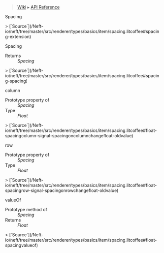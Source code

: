 > [Wiki](Home) ▸ [API Reference](API-Reference)

Spacing
<dl></dl>
> [`Source`](/Neft-io/neft/tree/master/src/renderer/types/basics/item/spacing.litcoffee#spacing-extension)

Spacing
<dl><dt>Returns</dt><dd><i>Spacing</i></dd></dl>
> [`Source`](/Neft-io/neft/tree/master/src/renderer/types/basics/item/spacing.litcoffee#spacing-spacing)

column
<dl><dt>Prototype property of</dt><dd><i>Spacing</i></dd><dt>Type</dt><dd><i>Float</i></dd></dl>
> [`Source`](/Neft-io/neft/tree/master/src/renderer/types/basics/item/spacing.litcoffee#float-spacingcolumn-signal-spacingoncolumnchangefloat-oldvalue)

row
<dl><dt>Prototype property of</dt><dd><i>Spacing</i></dd><dt>Type</dt><dd><i>Float</i></dd></dl>
> [`Source`](/Neft-io/neft/tree/master/src/renderer/types/basics/item/spacing.litcoffee#float-spacingrow-signal-spacingonrowchangefloat-oldvalue)

valueOf
<dl><dt>Prototype method of</dt><dd><i>Spacing</i></dd><dt>Returns</dt><dd><i>Float</i></dd></dl>
> [`Source`](/Neft-io/neft/tree/master/src/renderer/types/basics/item/spacing.litcoffee#float-spacingvalueof)

